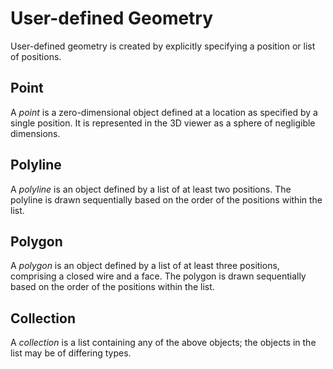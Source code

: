 # User-defined Geometry

User-defined geometry is created by explicitly specifying a position or list of positions. 

## Point

A _point_ is a zero-dimensional object defined at a location as specified by a single position. It is represented in the 3D viewer as a sphere of negligible dimensions.

## Polyline

A _polyline_ is an object defined by a list of at least two positions. The polyline is drawn sequentially based on the order of the positions within the list. 

## Polygon

A _polygon_ is an object defined by a list of at least three positions, comprising a closed wire and a face. The polygon is drawn sequentially based on the order of the positions within the list. 

## Collection

A _collection_ is a list containing any of the above objects; the objects in the list may be of differing types.
